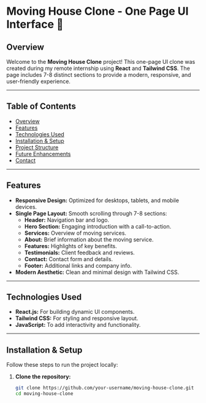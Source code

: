 # Moving House Clone - One Page UI Interface 🚚

## Overview
Welcome to the **Moving House Clone** project! This one-page UI clone was created during my remote internship using **React** and **Tailwind CSS**. The page includes 7-8 distinct sections to provide a modern, responsive, and user-friendly experience.

---

## Table of Contents
- [Overview](#overview)
- [Features](#features)
- [Technologies Used](#technologies-used)
- [Installation & Setup](#installation--setup)
- [Project Structure](#project-structure)
- [Future Enhancements](#future-enhancements)
- [Contact](#contact)

---

## Features
- **Responsive Design:** Optimized for desktops, tablets, and mobile devices.
- **Single Page Layout:** Smooth scrolling through 7-8 sections:
  - **Header:** Navigation bar and logo.
  - **Hero Section:** Engaging introduction with a call-to-action.
  - **Services:** Overview of moving services.
  - **About:** Brief information about the moving service.
  - **Features:** Highlights of key benefits.
  - **Testimonials:** Client feedback and reviews.
  - **Contact:** Contact form and details.
  - **Footer:** Additional links and company info.
- **Modern Aesthetic:** Clean and minimal design with Tailwind CSS.

---

## Technologies Used
- **React.js:** For building dynamic UI components.
- **Tailwind CSS:** For styling and responsive layout.
- **JavaScript:** To add interactivity and functionality.

---

## Installation & Setup
Follow these steps to run the project locally:

1. **Clone the repository:**
   ```bash
   git clone https://github.com/your-username/moving-house-clone.git
   cd moving-house-clone
